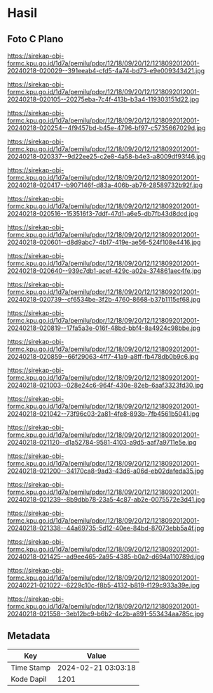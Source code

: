 # Hasil

## Foto C Plano

https://sirekap-obj-formc.kpu.go.id/1d7a/pemilu/pdpr/12/18/09/20/12/1218092012001-20240218-020029--391eeab4-cfd5-4a74-bd73-e9e009343421.jpg

https://sirekap-obj-formc.kpu.go.id/1d7a/pemilu/pdpr/12/18/09/20/12/1218092012001-20240218-020105--20275eba-7c4f-413b-b3a4-119303151d22.jpg

https://sirekap-obj-formc.kpu.go.id/1d7a/pemilu/pdpr/12/18/09/20/12/1218092012001-20240218-020254--4f9457bd-b45e-4796-bf97-c5735667029d.jpg

https://sirekap-obj-formc.kpu.go.id/1d7a/pemilu/pdpr/12/18/09/20/12/1218092012001-20240218-020337--9d22ee25-c2e8-4a58-b4e3-a8009df93f46.jpg

https://sirekap-obj-formc.kpu.go.id/1d7a/pemilu/pdpr/12/18/09/20/12/1218092012001-20240218-020417--b907146f-d83a-406b-ab76-28589732b92f.jpg

https://sirekap-obj-formc.kpu.go.id/1d7a/pemilu/pdpr/12/18/09/20/12/1218092012001-20240218-020516--153516f3-7ddf-47d1-a6e5-db7fb43d8dcd.jpg

https://sirekap-obj-formc.kpu.go.id/1d7a/pemilu/pdpr/12/18/09/20/12/1218092012001-20240218-020601--d8d9abc7-4b17-419e-ae56-524f108e4416.jpg

https://sirekap-obj-formc.kpu.go.id/1d7a/pemilu/pdpr/12/18/09/20/12/1218092012001-20240218-020640--939c7db1-acef-429c-a02e-374861aec4fe.jpg

https://sirekap-obj-formc.kpu.go.id/1d7a/pemilu/pdpr/12/18/09/20/12/1218092012001-20240218-020739--cf6534be-3f2b-4760-8668-b37b1115ef68.jpg

https://sirekap-obj-formc.kpu.go.id/1d7a/pemilu/pdpr/12/18/09/20/12/1218092012001-20240218-020819--17fa5a3e-016f-48bd-bbf4-8a4924c98bbe.jpg

https://sirekap-obj-formc.kpu.go.id/1d7a/pemilu/pdpr/12/18/09/20/12/1218092012001-20240218-020859--66f29063-4ff7-41a9-a8ff-fb478db0b9c6.jpg

https://sirekap-obj-formc.kpu.go.id/1d7a/pemilu/pdpr/12/18/09/20/12/1218092012001-20240218-021003--028e24c6-964f-430e-82eb-6aaf3323fd30.jpg

https://sirekap-obj-formc.kpu.go.id/1d7a/pemilu/pdpr/12/18/09/20/12/1218092012001-20240218-021042--73f96c03-2a81-4fe8-893b-7fb4561b5041.jpg

https://sirekap-obj-formc.kpu.go.id/1d7a/pemilu/pdpr/12/18/09/20/12/1218092012001-20240218-021120--d1a52784-9581-4103-a9d5-aaf7a9711e5e.jpg

https://sirekap-obj-formc.kpu.go.id/1d7a/pemilu/pdpr/12/18/09/20/12/1218092012001-20240218-021200--34170ca8-9ad3-43d6-a06d-eb02dafeda35.jpg

https://sirekap-obj-formc.kpu.go.id/1d7a/pemilu/pdpr/12/18/09/20/12/1218092012001-20240218-021239--8b9dbb78-23a5-4c87-ab2e-0075572e3d41.jpg

https://sirekap-obj-formc.kpu.go.id/1d7a/pemilu/pdpr/12/18/09/20/12/1218092012001-20240218-021338--44a69735-5d12-40ee-84bd-87073ebb5a4f.jpg

https://sirekap-obj-formc.kpu.go.id/1d7a/pemilu/pdpr/12/18/09/20/12/1218092012001-20240218-021425--ad9ee465-2a95-4385-b0a2-d694a110789d.jpg

https://sirekap-obj-formc.kpu.go.id/1d7a/pemilu/pdpr/12/18/09/20/12/1218092012001-20240221-021022--6229c10c-f8b5-4132-b819-f129c933a39e.jpg

https://sirekap-obj-formc.kpu.go.id/1d7a/pemilu/pdpr/12/18/09/20/12/1218092012001-20240218-021558--3eb12bc9-b6b2-4c2b-a891-553434aa785c.jpg


## Metadata

| Key        | Value               |
| ---------- | ------------------- |
| Time Stamp | 2024-02-21 03:03:18 |
| Kode Dapil | 1201                |




